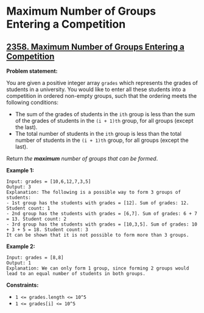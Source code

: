 # Maximum Number of Groups Entering a Competition

## [2358. Maximum Number of Groups Entering a Competition](https://leetcode.com/problems/maximum-number-of-groups-entering-a-competition/)

**Problem statement:**

You are given a positive integer array `grades` which represents the grades of students in a university. You would like to enter all these students into a competition in ordered non-empty groups, such that the ordering meets the following conditions:

* The sum of the grades of students in the `ith` group is less than the sum of the grades of students in the `(i + 1)th` group, for all groups (except the last).
* The total number of students in the `ith` group is less than the total number of students in the `(i + 1)th` group, for all groups (except the last).

Return *the **maximum** number of groups that can be formed*.

**Example 1:**

```
Input: grades = [10,6,12,7,3,5]
Output: 3
Explanation: The following is a possible way to form 3 groups of students:
- 1st group has the students with grades = [12]. Sum of grades: 12. Student count: 1
- 2nd group has the students with grades = [6,7]. Sum of grades: 6 + 7 = 13. Student count: 2
- 3rd group has the students with grades = [10,3,5]. Sum of grades: 10 + 3 + 5 = 18. Student count: 3
It can be shown that it is not possible to form more than 3 groups.
```

**Example 2:**

```
Input: grades = [8,8]
Output: 1
Explanation: We can only form 1 group, since forming 2 groups would lead to an equal number of students in both groups.
```

**Constraints:**

* `1 <= grades.length <= 10^5`
* `1 <= grades[i] <= 10^5`
